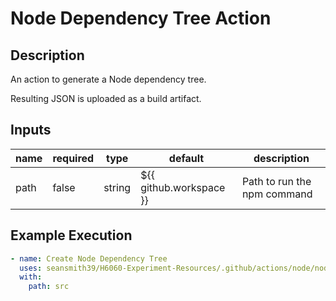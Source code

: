 # Node Dependency Tree Action

## Description

An action to generate a Node dependency tree.

Resulting JSON is uploaded as a build artifact.

## Inputs

| name | required | type   | default                 | description                 |
| ---- | -------- | ------ | ----------------------- |-----------------------------|
| path | false    | string | ${{ github.workspace }} | Path to run the npm command |

## Example Execution

```yaml
- name: Create Node Dependency Tree
  uses: seansmith39/H6060-Experiment-Resources/.github/actions/node/node-dependency-tree
  with:
    path: src
```
